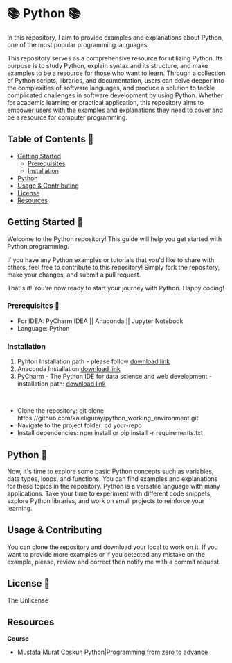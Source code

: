 # 📚 Python 📚

<p>In this repository, I aim to provide examples and explanations about Python, one of the most popular programming languages.</p>

<p>This repository serves as a comprehensive resource for utilizing Python. Its purpose is to study Python, explain syntax and its structure, and make examples to be a resource for those who want to learn.  Through a collection of Python scripts, libraries, and documentation, users can delve deeper into the complexities of software languages, and produce a solution to tackle complicated challenges in software development by using Python. Whether for academic learning or practical application, this repository aims to empower users with the examples and explanations they need to cover and be a resource for computer programming.</p>


## Table of Contents 📝
- [Getting Started](#getting-started)
  - [Prerequisites](##prerequisites)
  - [Installation](##installation)
- [Python](#pyhton)
- [Usage & Contributing](#usage--contributing)
- [License](#license)
- [Resources](#resources)

## Getting Started 🏁

<p>Welcome to the Python repository! This guide will help you get started with Python programming.</p>

<p>If you have any Python examples or tutorials that you'd like to share with others, feel free to contribute to this repository! Simply fork the
repository, make your changes, and submit a pull request.

That's it! You're now ready to start your journey with Python. Happy coding!</p>

### Prerequisites 🎒

- For IDEA: PyCharm IDEA || Anaconda || Jupyter Notebook
- Language: Python

### Installation 

<ol type="1">
  <li>Pyhton Installation path - please follow <a href="https://www.python.org/downloads/">download link</a></li>
  <li>Anaconda Installation <a href="https://docs.anaconda.com/free/anaconda/install/index.html">download link</a></li>
  <li>PyCharm - The Python IDE for data science and web development - installation path: <a href="https://www.jetbrains.com/pycharm/download/?section=mac">download link</a></li>
</ol>
<br>
<ul>
  <li>Clone the repository: git clone https://github.com/kaleliguray/python_working_environment.git</li>
  <li>Navigate to the project folder: cd your-repo</li>
  <li>Install dependencies: npm install or pip install -r requirements.txt</li>
</ul>

## Python 🐍

<p>Now, it's time to explore some basic Python concepts such as variables, data types, loops, and functions. You can find examples and explanations for
these topics in the repository. Python is a versatile language with many applications. Take your time to experiment with different code snippets, explore
Python libraries, and work on small projects to reinforce your learning.</p>



## Usage & Contributing

You can clone the repository and download your local to work on it. If you want to provide more examples or if you detected any mistake on the example,
please, review and correct then notify me with a commit request.

## License 🪪

The Unlicense

## Resources

<p><b>Course</b></p>
<ul>
    <li>Mustafa Murat Coşkun <a href="https://www.udemy.com/course/sifirdan-ileri-seviyeye-python/learn/lecture/13411502#overview">Python|Programming from zero to advance</li>
</ul>

